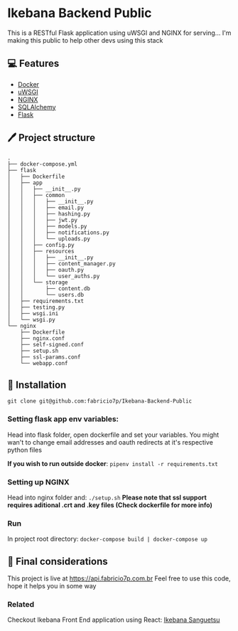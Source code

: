 # Ikebana Backend Public

This is a RESTful Flask application using uWSGI and NGINX for serving...
I'm making this public to help other devs using this stack

## :computer: Features

* [Docker](https://www.docker.com/)
* [uWSGI](https://uwsgi-docs.readthedocs.io/)
* [NGINX](https://www.nginx.com/)
* [SQLAlchemy](https://www.sqlalchemy.org/)
* [Flask](https://flask.palletsprojects.com/)

## :pen: Project structure

```
.
├── docker-compose.yml
├── flask
│   ├── Dockerfile
│   ├── app
│   │   ├── __init__.py
│   │   ├── common
│   │   │   ├── __init__.py
│   │   │   ├── email.py
│   │   │   ├── hashing.py
│   │   │   ├── jwt.py
│   │   │   ├── models.py
│   │   │   ├── notifications.py
│   │   │   └── uploads.py
│   │   ├── config.py
│   │   ├── resources
│   │   │   ├── __init__.py
│   │   │   ├── content_manager.py
│   │   │   ├── oauth.py
│   │   │   └── user_auths.py
│   │   └── storage
│   │       ├── content.db
│   │       └── users.db
│   ├── requirements.txt
│   ├── testing.py
│   ├── wsgi.ini
│   └── wsgi.py
└── nginx
    ├── Dockerfile
    ├── nginx.conf
    ├── self-signed.conf
    ├── setup.sh
    ├── ssl-params.conf
    └── webapp.conf
```

## :steam_locomotive: Installation

`git clone git@github.com:fabricio7p/Ikebana-Backend-Public`

### Setting flask app env variables:

Head into flask folder, open dockerfile and set your variables.
You might wan't to change email addresses and oauth redirects at it's respective python files

**If you wish to run outside docker**:
`pipenv install -r requirements.txt`

### Setting up NGINX

Head into nginx folder and: `./setup.sh`
**Please note that ssl support requires aditional .crt and .key files (Check dockerfile for more info)**

### Run
In project root directory:
`docker-compose build | docker-compose up`

## :thinking: Final considerations
This project is live at https://api.fabricio7p.com.br
Feel free to use this code, hope it helps you in some way

### Related
Checkout Ikebana Front End application using React:
[Ikebana Sanguetsu](https://github.com/fabricio7p/Ikebana-App-Frontend)
